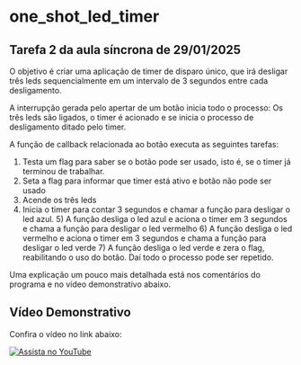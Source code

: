 # one_shot_led_timer

## Tarefa 2 da aula síncrona de 29/01/2025

O objetivo é criar uma aplicação de timer de disparo único, que irá desligar três leds sequencialmente em um intervalo de 3 segundos entre cada desligamento.

A interrupção gerada pelo apertar de um botão inicia todo o processo: Os três leds são ligados, o timer é acionado e se inicia o processo de desligamento ditado pelo timer.

A função de callback relacionada ao botão executa as seguintes tarefas:
1) Testa um flag para saber se o botão pode ser usado, isto é, se o timer já terminou de trabalhar.
2) Seta a flag para informar que timer está ativo e botão não pode ser usado
3) Acende os três leds
4) Inicia o timer para contar 3 segundos e chamar a função para desligar o led azul.
        5) A função desliga o led azul e aciona o timer em 3 segundos e chama a função para desligar o led vermelho
               6) A função desliga o led vermelho e aciona o timer em 3 segundos e chama a função para desligar o led verde
                       7) A função desliga o led verde e zera o flag, reabilitando o uso do botão. Daí todo o processo pode ser repetido.

Uma explicação um pouco mais detalhada está nos comentários do programa e no vídeo demonstrativo abaixo.

## Vídeo Demonstrativo 

Confira o vídeo no link abaixo:

[![Assista no YouTube](https://img.youtube.com/vi/EFkrt-PylOI/maxresdefault.jpg)](https://youtu.be/EFkrt-PylOI)
